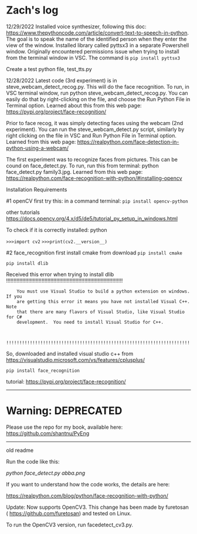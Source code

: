 # Zach's log
12/29/2022
Installed voice synthesizer, following this doc: https://www.thepythoncode.com/article/convert-text-to-speech-in-python. The goal is to speak the name of the identified person when they enter the view of the window.
Installed library called pyttsx3 in a separate Powershell window. Originally encountered permissions issue when trying to install from the terminal window in VSC.  The command is `pip install pyttsx3`

Create a test python file, test_tts.py

12/28/2022
Latest code (3rd experiment) is in steve_webcam_detect_recog.py. This will do the face recognition. To run, in VSC terminal window, run python steve_webcam_detect_recog.py. You can easily do that by right-clicking on the file, and choose the Run Python File in Terminal option. Learned about this from this web page: https://pypi.org/project/face-recognition/

Prior to face recog, it was simply detecting faces using the webcam (2nd experiment). You can run the steve_webcam_detect.py script, similarly by right clicking on the file in VSC and Run Python File in Terminal option. Learned from this web page: https://realpython.com/face-detection-in-python-using-a-webcam/

The first experiment was to recognize faces from pictures. This can be cound on face_detect.py. To run, run this from terminal: python face_detect.py family3.jpg. Learned from this web page: https://realpython.com/face-recognition-with-python/#installing-opencv


Installation Requirements

#1 openCV
first try this: in a command terminal: 
`pip install opencv-python`

other tutorials
https://docs.opencv.org/4.x/d5/de5/tutorial_py_setup_in_windows.html

To check if it is correctly installed:
python

`>>>import cv2`
`>>>print(cv2.__version__)`


#2 face_recognition
first install cmake from download
`pip install cmake`

`pip install dlib`


Received this error when trying to install dlib
     !!!!!!!!!!!!!!!!!!!!!!!!!!!!!!!!!!!!!!!!!!!!!!!!!!!!!!!!!!!!!!!!!!!!!!!!!!!!!!!
     
     
        You must use Visual Studio to build a python extension on windows.  If you
        are getting this error it means you have not installed Visual C++.  Note
        that there are many flavors of Visual Studio, like Visual Studio for C#
        development.  You need to install Visual Studio for C++.
     
     
     !!!!!!!!!!!!!!!!!!!!!!!!!!!!!!!!!!!!!!!!!!!!!!!!!!!!!!!!!!!!!!!!!!!!!!!!!!!!!!!

So, downloaded and installed visual studio c++ from  https://visualstudio.microsoft.com/vs/features/cplusplus/    

`pip install face_recognition`

tutorial: https://pypi.org/project/face-recognition/


--------------

# Warning: DEPRECATED

Please use the repo for my book, available here: https://github.com/shantnu/PyEng


--------------

old readme


Run the code like this:

*python face_detect.py abba.png*

If you want to understand how the code works, the details are here:

https://realpython.com/blog/python/face-recognition-with-python/


Update: Now supports OpenCV3. This change has been made by furetosan ( https://github.com/furetosan) and tested on Linux.

To run the OpenCV3 version, run facedetect_cv3.py.
